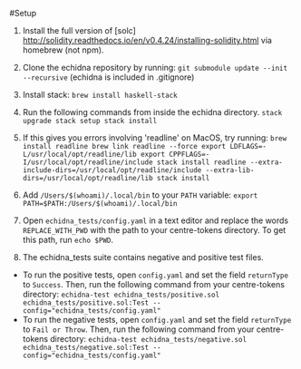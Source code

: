 #Setup

1. Install the full version of [solc] http://solidity.readthedocs.io/en/v0.4.24/installing-solidity.html via homebrew (not npm).

2. Clone the echidna repository by running:
`git submodule update --init --recursive`
(echidna is included in .gitignore)

3. Install stack:
`brew install haskell-stack`

4. Run the following commands from inside the echidna directory.
`stack upgrade
 stack setup
 stack install`

5. If this gives you errors involving 'readline' on MacOS, try running:
`brew install readline
 brew link readline --force
 export LDFLAGS=-L/usr/local/opt/readline/lib
 export CPPFLAGS=-I/usr/local/opt/readline/include
 stack install readline --extra-include-dirs=/usr/local/opt/readline/include --extra-lib-dirs=/usr/local/opt/readline/lib
 stack install`

6. Add `/Users/$(whoami)/.local/bin` to your `PATH` variable:
`export PATH=$PATH:/Users/$(whoami)/.local/bin`

7. Open `echidna_tests/config.yaml` in a text editor and replace the words `REPLACE_WITH_PWD`
with the path to your centre-tokens directory. To get this path, run `echo $PWD`.

8. The echidna_tests suite contains negative and positive test files.
* To run the positive tests, open `config.yaml` and set the field `returnType`
  to `Success`. Then, run the following command from your centre-tokens directory:
  `echidna-test echidna_tests/positive.sol echidna_tests/positive.sol:Test --config="echidna_tests/config.yaml"`
* To run the negative tests, open `config.yaml` and set the field `returnType`
  to `Fail or Throw`. Then, run the following command from your centre-tokens directory:
  `echidna-test echidna_tests/negative.sol echidna_tests/negative.sol:Test --config="echidna_tests/config.yaml"`
